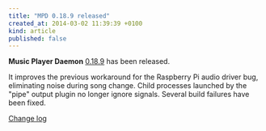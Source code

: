 ```yaml
---
title: "MPD 0.18.9 released"
created_at: 2014-03-02 11:39:39 +0100
kind: article
published: false
---
```


**Music Player Daemon** [0.18.9](/download/mpd/0.18/mpd-0.18.9.tar.xz)
has been released.

It improves the previous workaround for the Raspberry Pi audio driver
bug, eliminating noise during song change.  Child processes launched
by the "pipe" output plugin no longer ignore signals.  Several build
failures have been fixed.

[Change log](http://git.musicpd.org/cgit/master/mpd.git/plain/NEWS?h=v0.18.9)
